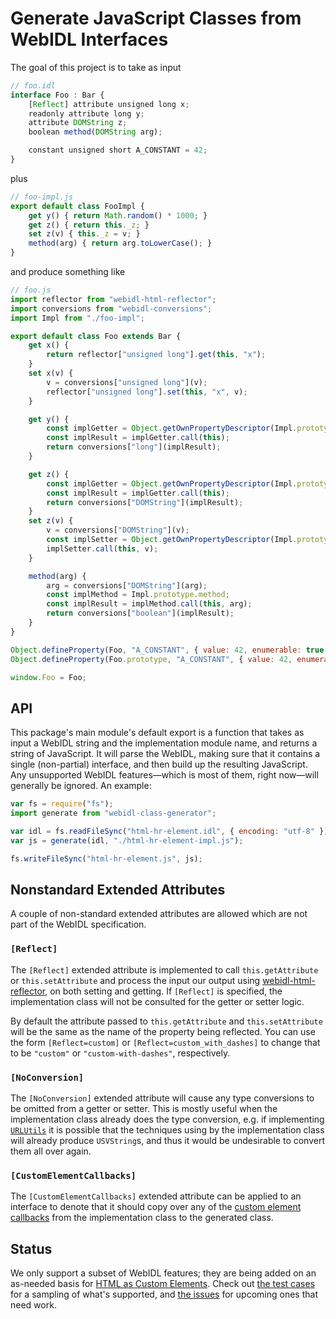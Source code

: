 # Generate JavaScript Classes from WebIDL Interfaces

The goal of this project is to take as input

```js
// foo.idl
interface Foo : Bar {
    [Reflect] attribute unsigned long x;
    readonly attribute long y;
    attribute DOMString z;
    boolean method(DOMString arg);

    constant unsigned short A_CONSTANT = 42;
}
```

plus

```js
// foo-impl.js
export default class FooImpl {
    get y() { return Math.random() * 1000; }
    get z() { return this._z; }
    set z(v) { this._z = v; }
    method(arg) { return arg.toLowerCase(); }
}

```

and produce something like

```js
// foo.js
import reflector from "webidl-html-reflector";
import conversions from "webidl-conversions";
import Impl from "./foo-impl";

export default class Foo extends Bar {
    get x() {
        return reflector["unsigned long"].get(this, "x");
    }
    set x(v) {
        v = conversions["unsigned long"](v);
        reflector["unsigned long"].set(this, "x", v);
    }

    get y() {
        const implGetter = Object.getOwnPropertyDescriptor(Impl.prototype, "y").get;
        const implResult = implGetter.call(this);
        return conversions["long"](implResult);
    }

    get z() {
        const implGetter = Object.getOwnPropertyDescriptor(Impl.prototype, "z").get;
        const implResult = implGetter.call(this);
        return conversions["DOMString"](implResult);
    }
    set z(v) {
        v = conversions["DOMString"](v);
        const implSetter = Object.getOwnPropertyDescriptor(Impl.prototype, "z").set;
        implSetter.call(this, v);
    }

    method(arg) {
        arg = conversions["DOMString"](arg);
        const implMethod = Impl.prototype.method;
        const implResult = implMethod.call(this, arg);
        return conversions["boolean"](implResult);
    }
}

Object.defineProperty(Foo, "A_CONSTANT", { value: 42, enumerable: true });
Object.defineProperty(Foo.prototype, "A_CONSTANT", { value: 42, enumerable: true });

window.Foo = Foo;
```

## API

This package's main module's default export is a function that takes as input a WebIDL string and the implementation module name, and returns a string of JavaScript. It will parse the WebIDL, making sure that it contains a single (non-partial) interface, and then build up the resulting JavaScript. Any unsupported WebIDL features—which is most of them, right now—will generally be ignored. An example:

```js
var fs = require("fs");
import generate from "webidl-class-generator";

var idl = fs.readFileSync("html-hr-element.idl", { encoding: "utf-8" });
var js = generate(idl, "./html-hr-element-impl.js");

fs.writeFileSync("html-hr-element.js", js);
```

## Nonstandard Extended Attributes

A couple of non-standard extended attributes are allowed which are not part of the WebIDL specification.

### `[Reflect]`

The `[Reflect]` extended attribute is implemented to call `this.getAttribute` or `this.setAttribute` and process the input our output using [webidl-html-reflector](https://github.com/domenic/webidl-html-reflector), on both setting and getting. If `[Reflect]` is specified, the implementation class will not be consulted for the getter or setter logic.

By default the attribute passed to `this.getAttribute` and `this.setAttribute` will be the same as the name of the property being reflected. You can use the form `[Reflect=custom]` or `[Reflect=custom_with_dashes]` to change that to be `"custom"` or `"custom-with-dashes"`, respectively.

### `[NoConversion]`

The `[NoConversion]` extended attribute will cause any type conversions to be omitted from a getter or setter. This is mostly useful when the implementation class already does the type conversion, e.g. if implementing [`URLUtils`](https://url.spec.whatwg.org/#urlutils) it is possible that the techniques using by the implementation class will already produce `USVString`s, and thus it would be undesirable to convert them all over again.

### `[CustomElementCallbacks]`

The `[CustomElementCallbacks]` extended attribute can be applied to an interface to denote that it should copy over any of the [custom element callbacks](https://w3c.github.io/webcomponents/spec/custom/#types-of-callbacks) from the implementation class to the generated class.

## Status

We only support a subset of WebIDL features; they are being added on an as-needed basis for [HTML as Custom Elements](https://github.com/dglazkov/html-as-custom-elements). Check out [the test cases](https://github.com/domenic/webidl-class-generator/tree/master/test/cases) for a sampling of what's supported, and [the issues](https://github.com/domenic/webidl-class-generator/labels/idl%20feature) for upcoming ones that need work.
